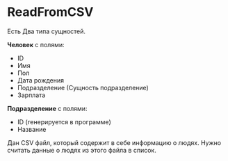 # ReadFromCSV #

Есть Два типа сущностей.

__Человек__ с полями:  
 - ID
 - Имя
 - Пол
 - Дата рождения
 - Подразделение (Сущность подразделение)
 - Зарплата
  
__Подразделение__ с полями:
 - ID (генерируется в программе)
 - Название
 
 Дан CSV файл, который содержит в себе информацию о людях. Нужно считать данные о людях из этого файла в список.
